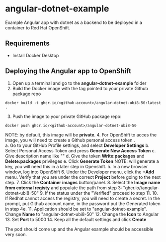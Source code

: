 # angular-dotnet-example
Example Angular app with dotnet as a backend to be deployed in a container to Red Hat OpenShift.

## Requirements
- Install Docker Desktop

## Deploying the Angular app to OpenShift

1. Open up a terminal and go to the **angular-dotnet-example** folder
2. Build the Docker image with the tag pointed to your private Github package repo
```
docker build -t ghcr.io/<github-account>/angular-dotnet-ubi8-50:latest .
```
3. Push the image to your private GitHub package repo:
```
docker push ghcr.io/<github-account>/angular-dotnet-ubi8-50
```
NOTE: by default, this image will be **private**.
4.  For OpenShift to acces the image, you will need to create a Github personal access token .  
    a. Go to your GitHub Profile settings, and select **Developer Settings**
    b. Select Personal Access Token and press **Generate New Access Token**
    c. Give description name like ""
    d. Give the token **Write:packages** and **Delete:packages** privileges
    e. Click **Generate Token**
        NOTE: will generate a key, you will need this in a later step in Openshift.
5. In a new browser window, log into OpenShift
6. Under the Developer menu, click the **+Add** menu. Verify that you are under the correct **Project** before going to the next step.
7. Click the **Container images** button/panel.
8. Select the **Image name from external registy** and populate the path from step 3: "ghcr.io/<github-account>/angular-dotnet-ubi8-50"
9. If the status under the "Verified" proceed to step 11.
10. If Redhat cannot access the registry, you will need to create a secret.  In the prompt, put Github account name, in the password put the Generated token in step 4e.
11. Application should be set to "angular-dotnet-example". Change **Name** to "angular-dotnet-ubi8-50"
12. Change the **Icon** to Angular
13. Set **Port** to 5000
14. Keep all the default settings and click **Create**

The pod should come up and the Angular example should be accessible very soon.
